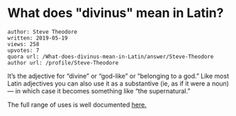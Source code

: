 # What does "divinus" mean in Latin?

	author: Steve Theodore
	written: 2019-05-19
	views: 258
	upvotes: 7
	quora url: /What-does-divinus-mean-in-Latin/answer/Steve-Theodore
	author url: /profile/Steve-Theodore


It’s the adjective for “divine” or “god-like” or “belonging to a god.” Like most Latin adjectives you can also use it as a substantive (ie, as if it were a noun) — in which case it becomes something like “the supernatural.”

The full range of uses is well documented [here.](http://www.perseus.tufts.edu/hopper/text?doc=divinus&fromdoc=Perseus%3Atext%3A1999.04.0059)

